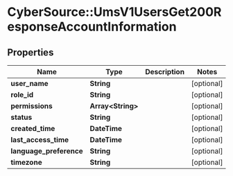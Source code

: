 # CyberSource::UmsV1UsersGet200ResponseAccountInformation

## Properties
Name | Type | Description | Notes
------------ | ------------- | ------------- | -------------
**user_name** | **String** |  | [optional] 
**role_id** | **String** |  | [optional] 
**permissions** | **Array&lt;String&gt;** |  | [optional] 
**status** | **String** |  | [optional] 
**created_time** | **DateTime** |  | [optional] 
**last_access_time** | **DateTime** |  | [optional] 
**language_preference** | **String** |  | [optional] 
**timezone** | **String** |  | [optional] 


